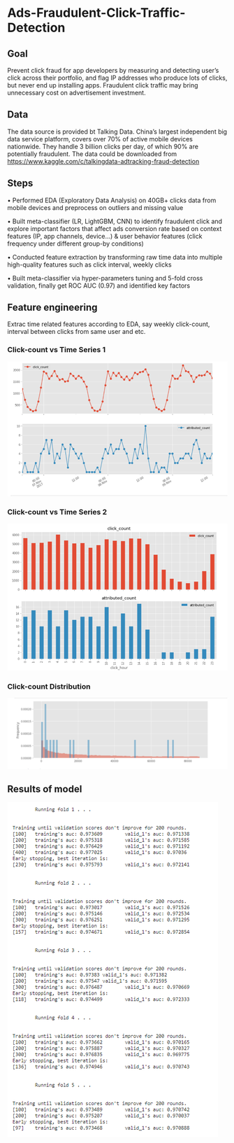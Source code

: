 # Ads-Fraudulent-Click-Traffic-Detection
## Goal
Prevent click fraud for app developers by measuring and detecting  user’s click across their portfolio, and flag IP addresses who produce lots of clicks, but never end up installing apps. Fraudulent click traffic may bring unnecessary cost on advertisement investment.
## Data
The data source is provided bt Talking Data. China’s largest independent big data service platform, covers over 70% of active mobile devices nationwide. They handle 3 billion clicks per day, of which 90% are potentially fraudulent. The data could be downloaded from https://www.kaggle.com/c/talkingdata-adtracking-fraud-detection
## Steps
•	Performed EDA (Exploratory Data Analysis) on 40GB+ clicks data from mobile devices and preprocess on outliers and missing value 

•	Built meta-classifier (LR, LightGBM, CNN) to identify fraudulent click and explore important factors that affect ads conversion rate based on context features (IP, app channels, device...) & user behavior features (click frequency under different group-by conditions)

•	Conducted feature extraction by transforming raw time data into multiple high-quality features such as click interval, weekly clicks

•	Built meta-classifier via hyper-parameters tuning and 5-fold cross validation, finally get ROC AUC (0.97) and identified key factors 
## Feature engineering
Extrac time related features according to EDA, say weekly click-count, interval between clicks from same user and etc.
### Click-count vs Time Series 1
![R0](https://github.com/Azure-Whale/Ads-Fraudulent-Click-Traffic-Detection-/blob/master/R0.png)
### Click-count vs Time Series 2
![R1](https://github.com/Azure-Whale/Ads-Fraudulent-Click-Traffic-Detection-/blob/master/R1.png)
### Click-count Distribution
![R2](https://github.com/Azure-Whale/Ads-Fraudulent-Click-Traffic-Detection-/blob/master/R2.png)
## Results of model
![R](https://github.com/Azure-Whale/Ads-Fraudulent-Click-Traffic-Detection-/blob/master/Results.png)

